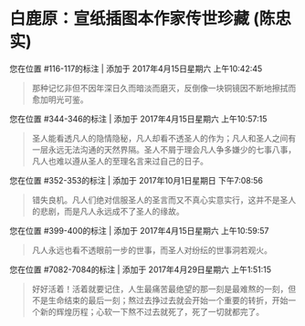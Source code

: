 # 白鹿原：宣纸插图本作家传世珍藏 (陈忠实)

您在位置 #116-117的标注 | 添加于 2017年4月15日星期六 上午10:42:45

>那种记忆非但不因年深日久而暗淡而磨灭，反倒像一块铜镜因不断地擦拭而愈加明光可鉴。

您在位置 #344-346的标注 | 添加于 2017年4月15日星期六 上午10:57:15

>圣人能看透凡人的隐情隐秘，凡人却看不透圣人的作为；凡人和圣人之间有一层永远无法沟通的天然界隔。圣人不屑于理会凡人争多嫌少的七事八事，凡人也难以遵从圣人的至理名言来过自己的日子。

您在位置 #352-353的标注 | 添加于 2017年10月1日星期日 下午7:08:56

>错失良机。凡人们绝对信服圣人的圣言而又不真心实意实行，这并不是圣人的悲剧，而是凡人永远成不了圣人的缘故。

您在位置 #399-400的标注 | 添加于 2017年4月15日星期六 上午10:59:57

>凡人永远也看不透眼前一步的世事，而圣人对纷纭的世事洞若观火。

您在位置 #7082-7084的标注 | 添加于 2017年4月29日星期六 上午1:51:15

>好好活着！活着就要记住，人生最痛苦最绝望的那一刻是最难熬的一刻，但不是生命结束的最后一刻；熬过去挣过去就会开始一个重要的转折，开始一个新的辉煌历程；心软一下熬不过去就死了，死了一切就都完了。